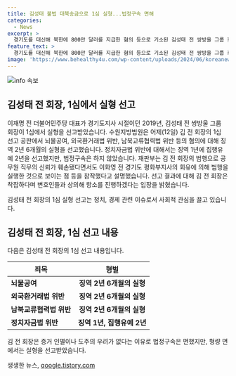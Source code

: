 ```yaml
---
title: 김성태 불법 대북송금으로 1심 실형...법정구속 면해
categories:
  - News
excerpt: >
  경기도를 대신해 북한에 800만 달러를 지급한 혐의 등으로 기소된 김성태 전 쌍방울 그룹 회장이 1심에서 실형을 선고받았습니다. 수원지방법원은 김 전 회장의 뇌물공여, 외국환거래법 위반 등의 혐의에 징역 2년 6개월의 실형을 선고했으며, 정치자금법 위반에 대해서는 징역 1년에 집행유예 2년을 선고했습니다. 그러나 증거 인멸이나 도주의 우려가 없어 법정구속을 하지 않았으며, 김 전 회장은 항소를 진행할 계획이라고 밝혔습니다.
feature_text: >
  경기도를 대신해 북한에 800만 달러를 지급한 혐의 등으로 기소된 김성태 전 쌍방울 그룹 회장이 1심에서 실형을 선고받았습니다. 수원지방법원은 김 전 회장의 뇌물공여, 외국환거래법 위반 등의 혐의에 징역 2년 6개월의 실형을 선고했으며, 정치자금법 위반에 대해서는 징역 1년에 집행유예 2년을 선고했습니다. 그러나 증거 인멸이나 도주의 우려가 없어 법정구속을 하지 않았으며, 김 전 회장은 항소를 진행할 계획이라고 밝혔습니다.
image: 'https://www.behealthy4u.com/wp-content/uploads/2024/06/koreanews.jpg'
---
```


<p><img src="https://www.behealthy4u.com/wp-content/uploads/2024/06/koreanews.jpg" alt="info 속보" /></p>

<h2 data-ke-size="size26">김성태 전 회장, 1심에서 실형 선고</h2>

<p>이재명 전 더불어민주당 대표가 경기도지사 시절이던 2019년, 김성태 전 쌍방울 그룹 회장이 1심에서 실형을 선고받았습니다. 수원지방법원은 어제(12일) 김 전 회장의 1심 선고 공판에서 뇌물공여, 외국환거래법 위반, 남북교류협력법 위반 등의 혐의에 대해 징역 2년 6개월의 실형을 선고했습니다. 정치자금법 위반에 대해서는 징역 1년에 집행유예 2년을 선고했지만, 법정구속은 하지 않았습니다. 재판부는 김 전 회장의 범행으로 공무원 직무의 신뢰가 훼손됐다면서도 이화영 전 경기도 평화부지사의 회유에 의해 범행을 실행한 것으로 보이는 점 등을 참작했다고 설명했습니다. 선고 결과에 대해 김 전 회장은 착잡하다며 변호인들과 상의해 항소를 진행하겠다는 입장을 밝혔습니다.</p>

<p data-ke-size="size16">김성태 전 회장의 1심 실형 선고는 정치, 경제 관련 이슈로서 사회적 관심을 끌고 있습니다. </p>

<h2 data-ke-size="size26">김성태 전 회장, 1심 선고 내용</h2>

<p>다음은 김성태 전 회장의 1심 선고 내용입니다. </p>

<table>
<thead>
<tr>
<th>죄목</th>
<th>형벌</th>
</tr>
</thead>
<tbody>
<tr>
<td><b>뇌물공여</b></td>
<td style="text-align: center; height: 17px;"><b>징역 2년 6개월의 실형</b></td>
</tr>
<tr>
<td><b>외국환거래법 위반</b></td>
<td style="text-align: center; height: 17px;"><b>징역 2년 6개월의 실형</b></td>
</tr>
<tr>
<td><b>남북교류협력법 위반</b></td>
<td style="text-align: center; height: 17px;"><b>징역 2년 6개월의 실형</b></td>
</tr>
<tr>
<td><b>정치자금법 위반</b></td>
<td style="text-align: center; height: 17px;"><b>징역 1년, 집행유예 2년</b></td>
</tr>
</tbody>
</table>

<p data-ke-size="size16">김 전 회장은 증거 인멸이나 도주의 우려가 없다는 이유로 법정구속은 면했지만, 형량 면에서는 실형을 선고받았습니다.</p>
생생한 뉴스, <a href="https://qoogle.tistory.com" rel="dofollow">qoogle.tistory.com</a>


